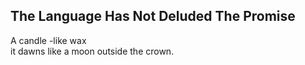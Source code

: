 The Language Has Not Deluded The Promise
----------------------------------------
A candle -like wax  
it dawns like a moon outside the crown.  
